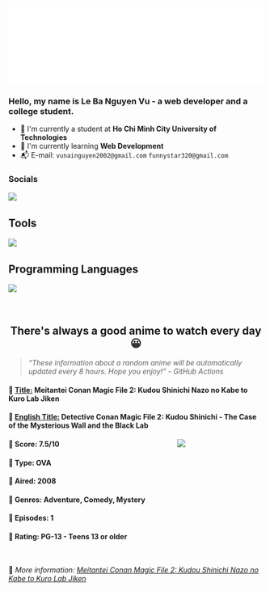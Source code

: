 
<img src="svg/nai.svg" />

<br />

<h3>Hello, my name is <strong>Le Ba Nguyen Vu</strong> - a web developer and a college student.</h3>

- 🏫 I'm currently a student at **Ho Chi Minh City University of Technologies**
- 👀 I'm currently learning **Web Development**
- 📬 E-mail: `vunainguyen2002@gmail.com` `funnystar320@gmail.com`


<h3>Socials</h3>
<a target="_blank" href="https://instagram.com/vu.le1352"><img src="https://img.shields.io/badge/Instagram-%23E4405F.svg?style=for-the-badge&logo=Instagram&logoColor=white" /></a>

<p>
  <h2>Tools</h2>
  <a href="https://skillicons.dev">
    <img src="https://skillicons.dev/icons?i=git,dotnet,mongodb,express,react,nodejs,bootstrap,tailwind,laravel,docker&theme=dark" />
  </a>

  <br />

  <h2>Programming Languages</h2>

  <a href="https://skillicons.dev">
    <img src="https://skillicons.dev/icons?i=javascript,typescript,html,css,cs,php&theme=dark" />
  </a>
</p>

<br />

<h2 align="center">There's always a good anime to watch every day 😀</h2>

<blockquote>
<i>
<q>These information about a random anime will be automatically updated every 8 hours. Hope you enjoy!</q> - GitHub Actions
</i>
</blockquote>

<h4>
  <strong>🥭 <u>Title:</u></strong> Meitantei Conan Magic File 2: Kudou Shinichi Nazo no Kabe to Kuro Lab Jiken
</h4>

<h4>🌿 <u>English Title:</u> Detective Conan Magic File 2: Kudou Shinichi - The Case of the Mysterious Wall and the Black Lab</h4>

<img align="right" width="170" src=https://cdn.myanimelist.net/images/anime/1509/124723.jpg />

<h4>🌱 Score: 7.5/10</h4>

<h4>🌲 Type: OVA</h4>

<h4>🌴 Aired: 2008</h4>

<h4>🌵 Genres: Adventure, Comedy, Mystery</h4>

<h4>🥑 Episodes: 1</h4>

<h4>🍏 Rating: PG-13 - Teens 13 or older</h4>

<br />

🍂 *More information: [Meitantei Conan Magic File 2: Kudou Shinichi Nazo no Kabe to Kuro Lab Jiken](https://myanimelist.net/anime/5348/Meitantei_Conan_Magic_File_2__Kudou_Shinichi_Nazo_no_Kabe_to_Kuro_Lab_Jiken)*
    
